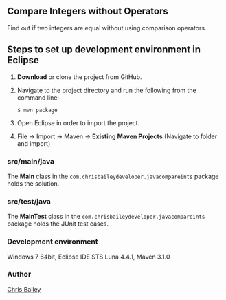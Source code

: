 ## Compare Integers without Operators ##
Find out if two integers are equal without using comparison operators.

## Steps to set up development environment in Eclipse ##
1. **Download** or clone the project from GitHub.  
2. Navigate to the project directory and run the following from the command line:
  
    `$ mvn package`

3.	Open Eclipse in order to import the project.
4.	File -> Import -> Maven -> **Existing Maven Projects** (Navigate to folder and import)  

### src/main/java ###
The **Main** class in the `com.chrisbaileydeveloper.javacompareints` package holds the solution.

### src/test/java ###
The **MainTest** class in the `com.chrisbaileydeveloper.javacompareints` package holds the JUnit test cases.

### Development environment ###
Windows 7 64bit, Eclipse IDE STS Luna 4.4.1, Maven 3.1.0

### Author ###
[Chris Bailey](http://www.chrisbaileydeveloper.com)
